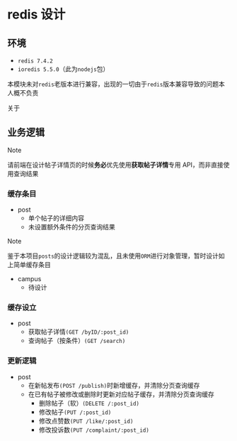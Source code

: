 # redis 设计

## 环境

- `redis 7.4.2`
- `ioredis 5.5.0`（此为`nodejs`包）

本模块未对`redis`老版本进行兼容，出现的一切由于`redis`版本兼容导致的问题本人概不负责

关于

## 业务逻辑

> [!NOTE]
>
> 请前端在设计帖子详情页的时候**务必**优先使用**获取帖子详情**专用 API，而非直接使用查询结果

### 缓存条目

- post
  - 单个帖子的详细内容
  - 未设置额外条件的分页查询结果

> [!NOTE]
>
> 鉴于本项目`posts`的设计逻辑较为混乱，且未使用`ORM`进行对象管理，暂时设计如上简单缓存条目

- campus
  - 待设计

### 缓存设立

- post
  - 获取帖子详情`(GET /byID/:post_id)`
  - 查询帖子（按条件）`(GET /search)` 

### 更新逻辑

- post
  - 在新帖发布`(POST /publish)`时新增缓存，并清除分页查询缓存
  - 在已有帖子被修改或删除时更新对应帖子缓存，并清除分页查询缓存
    - 删除帖子（软）`(DELETE /:post_id)`
    - 修改帖子`(PUT /:post_id)`
    - 修改点赞数`(PUT /like/:post_id)`
    - 修改投诉数`(PUT /complaint/:post_id)`